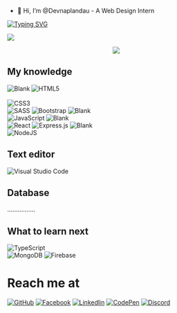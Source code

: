 
- 👋 Hi, I’m @Devnaplandau - A Web Design Intern

[![Typing SVG](https://readme-typing-svg.herokuapp.com?color=%2336BCF7&lines=I+am++%40Devnaplandau;Welcome+to+my+repository)](https://git.io/typing-svg)

![](https://komarev.com/ghpvc/?username=Devnaplandau)

<p align="center">
  <img src="https://media.giphy.com/media/TilmLMmWrRYYHjLfub/giphy.gif">
</p>


## My knowledge 
![Blank](https://res.cloudinary.com/naptest/image/upload/v1635733940/transparent_gf0ywn.png)
![HTML5](https://img.shields.io/badge/html5-%23E34F26.svg?style=for-the-badge&logo=html5&logoColor=white)  
<br/>
![CSS3](https://img.shields.io/badge/css3-%231572B6.svg?style=for-the-badge&logo=css3&logoColor=white)  
![SASS](https://img.shields.io/badge/SASS-hotpink.svg?style=for-the-badge&logo=SASS&logoColor=white) 
![Bootstrap](https://img.shields.io/badge/bootstrap-%23563D7C.svg?style=for-the-badge&logo=bootstrap&logoColor=white) 
![Blank](https://res.cloudinary.com/naptest/image/upload/v1635733940/transparent_gf0ywn.png)
<br/>
![JavaScript](https://img.shields.io/badge/javascript-%23323330.svg?style=for-the-badge&logo=javascript&logoColor=%23F7DF1E)
![Blank](https://res.cloudinary.com/naptest/image/upload/v1635733940/transparent_gf0ywn.png)
<br/>
![React](https://img.shields.io/badge/react-%2320232a.svg?style=for-the-badge&logo=react&logoColor=%2361DAFB) 
![Express.js](https://img.shields.io/badge/express.js-%23404d59.svg?style=for-the-badge&logo=express&logoColor=%2361DAFB)
![Blank](https://res.cloudinary.com/naptest/image/upload/v1635733940/transparent_gf0ywn.png)
<br/>
![NodeJS](https://img.shields.io/badge/node.js-6DA55F?style=for-the-badge&logo=node.js&logoColor=white) 



## Text editor
![Visual Studio Code](https://img.shields.io/badge/Visual%20Studio%20Code-0078d7.svg?style=for-the-badge&logo=visual-studio-code&logoColor=white)
## Database

................
## What to learn next
![TypeScript](https://img.shields.io/badge/typescript-%23007ACC.svg?style=for-the-badge&logo=typescript&logoColor=white)  
![MongoDB](https://img.shields.io/badge/MongoDB-%234ea94b.svg?style=for-the-badge&logo=mongodb&logoColor=white)
![Firebase](https://img.shields.io/badge/firebase-%23039BE5.svg?style=for-the-badge&logo=firebase)

# Reach me at
[![GitHub](https://img.shields.io/badge/github-%23121011.svg?style=for-the-badge&logo=github&logoColor=white)](https://github.com/Devnaplandau)
[![Facebook](https://img.shields.io/badge/Facebook-%231877F2.svg?style=for-the-badge&logo=Facebook&logoColor=white)](https://www.facebook.com/truongandash/)
[![Linkedlin](https://img.shields.io/badge/Linkedln-%237289DA.svg?style=for-the-badge&logo=linkedIn&logoColor=white)](https://www.linkedin.com/in/truonganitfe/)
[![CodePen](https://img.shields.io/badge/CodePen-white?style=for-the-badge&logo=codepen&logoColor=black)](https://codepen.io/Devnaplandau)
[![Discord](https://img.shields.io/badge/Discord-%237289DA.svg?style=for-the-badge&logo=discord&logoColor=white)](https://discord.gg/UZ3YxA4P)
